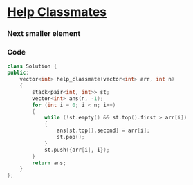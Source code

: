 # [Help Classmates](https://practice.geeksforgeeks.org/problems/fab3dbbdce746976ba35c7b9b24afde40eae5a04/1/)

### Next smaller element

### Code

```cpp
class Solution {
public:
    vector<int> help_classmate(vector<int> arr, int n)
    {
        stack<pair<int, int>> st;
        vector<int> ans(n, -1);
        for (int i = 0; i < n; i++)
        {
            while (!st.empty() && st.top().first > arr[i])
            {
                ans[st.top().second] = arr[i];
                st.pop();
            }
            st.push({arr[i], i});
        }
        return ans;
    }
};
```
